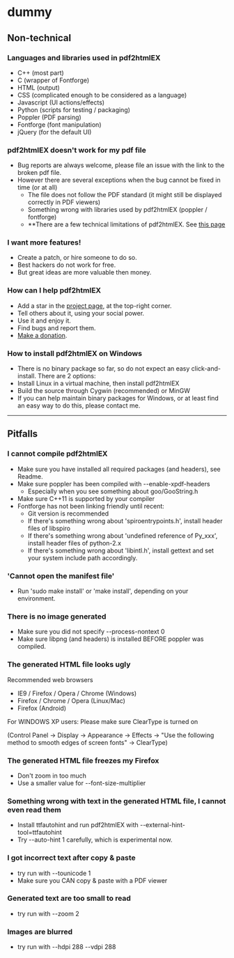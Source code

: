 # dummy

## Non-technical

### Languages and libraries used in pdf2htmlEX
  
 - C++ (most part)
 - C (wrapper of Fontforge)
 - HTML (output)
 - CSS (complicated enough to be considered as a language)
 - Javascript (UI actions/effects)
 - Python (scripts for testing / packaging)
 - Poppler (PDF parsing)
 - Fontforge (font manipulation)
 - jQuery (for the default UI)

### pdf2htmlEX doesn't work for my pdf file

 - Bug reports are always welcome, please file an issue with the link to the broken pdf file.
 - However there are several exceptions when the bug cannot be fixed in time (or at all)
   - The file does not follow the PDF standard (it might still be displayed correctly in PDF viewers)
   - Something wrong with libraries used by pdf2htmlEX (poppler / fontforge)
   - **There are a few technical limitations of pdf2htmlEX. See [this page](https://github.com/coolwanglu/pdf2htmlEX/wiki/Need-Solution)

### <div id="feature_commission">I want more features!</div>
 - Create a patch, or hire someone to do so.
 - Best hackers do not work for free.
 - But great ideas are more valuable then money.

### <div id="help">How can I help pdf2htmlEX</div>
 - Add a star in the [project page](http://github.com/coolwanglu/pdf2htmlEX), at the top-right corner.
 - Tell others about it, using your social power.
 - Use it and enjoy it.
 - Find bugs and report them.
 - [Make a donation](http://coolwanglu.github.com/pdf2htmlEX/donate.html).

### <div id="install-windows">How to install pdf2htmlEX on Windows</div>
 - There is no binary package so far, so do not expect an easy click-and-install. There are 2 options:
  - Install Linux in a virtual machine, then install pdf2htmlEX
  - Build the source through Cygwin (recommended) or MinGW
 - If you can help maintain binary packages for Windows, or at least find an easy way to do this, please contact me. 

***

## Pitfalls 

### <div id="compile">I cannot compile pdf2htmlEX</div>

 - Make sure you have installed all required packages (and headers), see Readme.
 - Make sure poppler has been compiled with --enable-xpdf-headers
   - Especially when you see something about goo/GooString.h
 - Make sure C++11 is supported by your compiler
 - Fontforge has not been linking friendly until recent:
   - Git version is recommended
   - If there's something wrong about 'spiroentrypoints.h', install header files of libspiro
   - If there's something wrong about 'undefined reference of Py_xxx', install header files of python-2.x
   - If there's something wrong about 'libintl.h', install gettext and set your system include path accordingly.

### 'Cannot open the manifest file'
 - Run 'sudo make install' or 'make install', depending on your environment.

### There is no image generated

 - Make sure you did not specify --process-nontext 0
 - Make sure libpng (and headers) is installed BEFORE poppler was compiled.

### <div id="ugly">The generated HTML file looks ugly</div>

Recommended web browsers
 - IE9 / Firefox / Opera / Chrome (Windows)
 - Firefox / Chrome / Opera (Linux/Mac)
 - Firefox (Android)

For WINDOWS XP users: Please make sure ClearType is turned on

(Control Panel -> Display -> Appearance -> Effects -> "Use the following method to smooth edges of screen fonts" -> ClearType)

### The generated HTML file freezes my Firefox
 
 - Don't zoom in too much
 - Use a smaller value for --font-size-multiplier

### Something wrong with text in the generated HTML file, I cannot even read them
 
 - Install ttfautohint and run pdf2htmlEX with --external-hint-tool=ttfautohint
 - Try --auto-hint 1 carefully, which is experimental now.

### I got incorrect text after copy & paste

 - try run with --tounicode 1
 - Make sure you CAN copy & paste with a PDF viewer

### Generated text are too small to read

 - try run with --zoom 2

### Images are blurred

 - try run with --hdpi 288 --vdpi 288
